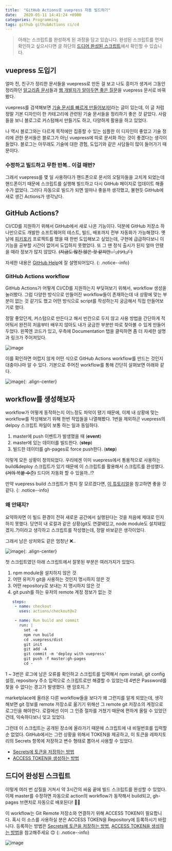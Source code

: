 ```yaml
---
title:  "GitHub Actions로 vuepress 자동 빌드하기"
date:   2020-05-11 14:41:24 +0900
categories: Programming
tags: github githubActions ci/cd
---
```


> 아래는 스크립트를 완성하게 된 과정을 담고 있습니다. 완성된 스크립트를 먼저 확인하고 싶으시다면 글 하단의 [드디어 완성된 스크립트](#드디어-완성된-스크립트)에서 확인할 수 있습니다.

## vuepress 도입기
얼마 전, 친구가 정리한 문서들을 vuepress로 만든 걸 보고 나도 흥미가 생겨서 그동안 정리하던 [알고리즘 문서](/Algorithm)들과 [웹 개발자가 알아두면 좋은 질문](/common_questions_for_Web_Developer)을 vuepress 문서로 바꿔봤다.

vuepress를 검색해보면 [기술 문서를 빠르게 만들어보자!](https://limdongjin.github.io/vuejs/vuepress/)라는 글이 있는데, 이 글 처럼 정말 기본 디자인이 한 카테고리에 관련된 기술 문서들을 정리하기 좋은 것 같았다. 사람들을 보니 블로그로 커스텀해서 만들기도 하고, 다양하게 활용을 하고 있었다.

나 역시 블로그와는 다르게 목적에만 집중할 수 있는 심플한 이 디자인이 좋았고 기술 정리에 관한 문서들은 블로그가 아닌 vuepress에 따로 문서화 하는 것이 좋겠다는 생각이 들었다. 블로그는 아무래도 기술에 대한 경험, 도입기와 같은 사담들이 많이 들어가기 때문이다. 

### 수정하고 빌드하고 무한 반복.. 이걸 매번?
그래서 vuepress를 몇 일 사용하다가 핸드폰으로 문서의 오탈자들을 고치게 되었는데 핸드폰이기 때문에 스크립트를 실행해 빌드하고 다시 GitHub 페이지로 업데이트 해줄 수가 없었다. 그러다 자동으로 빌드가 되면 얼마나 좋을까 생각했고, 불현듯 GitHub에 새로 생긴 Actions가 생각났다.

## GitHub Actions? 
CI/CD를 지원하기 위해서 GitHub에서 새로 나온 기능이다. 덕분에 GitHub 저장소 하나만으로도 개발한 소프트웨어의 테스트, 빌드, 배포까지 전부 자동화가 가능해졌다. 옛날에 [피키포키](https://github.com/connect-foundation/2019-07) 프로젝트를 했을 때 한번 도입해보고 싶었는데, 구현에 급급하다보니 이 기능을 공부할 시간이 없어서 도입하지 못했었다. 또 그 땐 정식 출시가 된지 얼마 안됐을 때라 정보가 많지 않았다. ~~(지금도 많진 않은 것 같지만..¯\_(ツ)_/¯)~~

자세한 내용은 [GitHub Help](https://help.github.com/en/actions/getting-started-with-github-actions/about-github-actions)에 잘 설명되어있다. 
{: .notice--info}

### GitHub Actions workflow

GitHub Actions가 어떻게 CI/CD를 지원하는지 부딪혀보기 위해서, workflow 생성을 눌러봤다. 그럼 다양한 방식으로 만들어진 workflow들이 존재하는데 내 상황에 맞는 부분이 없는 것 같기도 했고 어떤 방식으로 script를 작성하는지 궁금해서 직접 만들어보기로 했다. 

정말 좋았던게, 커스텀으로 만든다고 해서 빈칸으로 두지 않고 사용 방법을 간단하게 적어둬서 완전히 처음부터 배우지 않아도 내가 궁금한 부분만 따로 찾아볼 수 있게 만들어두었다. 왼쪽엔 코드가 있고, 우측에 Documentation 탭을 클릭하면 좀 더 자세한 설명과 링크가 주어져있다.

![image](https://user-images.githubusercontent.com/42017052/81528561-f6e88600-9397-11ea-9e7c-65752a9783cd.png) 

이를 확인하면 어렵지 않게 어떤 식으로 GitHub Actions workflow를 만드는 것인지 대충이나마 알 수 있다. 기본으로 주어진 workflow를 통해 간단히 살펴보면 아래와 같다. 

![image](https://user-images.githubusercontent.com/42017052/81530057-0b7a4d80-939b-11ea-86bb-2d55975e78ee.png){: .align-center}


## workflow를 생성해보자

workflow가 어떻게 동작하는지 어느정도 파악이 됐기 때문에, 이제 내 상황에 맞는 workflow를 작성해보기 위해 한번 작업들을 나열해봤다. 1번을 제외하곤 vuepress의 delpoy 스크립트 파일이 보통 하는 일과 동일하다. 

1. master에 push 이벤트가 발생했을 때 (**event**)
1. master에 있는 데이터를 빌드한다. (**step**)
1. 빌드한 데이터를 gh-pages로 force push한다. (**step**)

이렇게 모든 상황이 정의되었다. 우리에겐 이미 vuepress에서 통용적으로 사용하는 build&deploy 스크립트가 있기 때문에 이 스크립트를 활용해서 스크립트를 완성했다. ~~(거의 복붙 수준)~~ 드디어 자동화 할 수 있을까..!?

만약 vuepress build 스크립트가 뭔지 잘 모르겠다면, [이 튜토리얼](https://vuepress.vuejs.org/guide/deploy.html#github-pages)을 참고하면 좋을 것 같다.
{: .notice--info}

### 왜 안돼지?

요약하자면 이 빌드 환경이 전혀 새로운 공간에서 실행된다는 것을 처음에 제대로 인지하지 못했다. 당연히 내 로컬과 같은 상황(git도 연결돼있고, node module도 설치돼있겠지..?)이라고 생각하고 스크립트를 작성했는데, 정말 바보같은 생각이었다. 

그래서 남은 상처와도 같은 엄청난 ❌.. 

![image](https://user-images.githubusercontent.com/42017052/81530594-27caba00-939c-11ea-826d-e482bba81092.png){: .align-center}

첫 스크립트였던 아래 스크립트에서 잘못된 부분은 여러가지가 있었다. 

1. npm module을 설치하지 않은 것
1. 어떤 유저가 git을 사용하는 것인지 명시하지 않은 것
1. 어떤 repository로 보내는 지 명시하지 않은 것
1. git push를 하는 유저의 remote 계정 정보가 없는 것

```yml
   steps:
    - name: checkout
      uses: actions/checkout@v2

    - name: Run build and commit
      run: |
        set -e
        npm run build
        cd .vuepress/dist
        git init
        git add -A
        git commit -m 'deploy with vuepress'
        git push -f master:gh-pages
        cd -
```

1 ~ 3번은 로그에 남은 오류를 확인하고 스크립트를 입력해서 npm install, git config 설정, repository 주소 입력으로 스크립트로만 해결할 수 있었는데 4번은 Password를 찾을 수 없다는 경고가 발생했다. 왠 암호지..? 

marketplace에 올라온 다른 workflow들을 보다가 왜 그런지를 알게 되었는데, 생각해보면 git 정보를 remote 저장소로 옮기기 위해선 그 remote git 저장소의 계정으로 로그인을 해야한다. 로컬에선 이미 그 인증 절차를 거쳤기 때문에 편하게 올릴 수 있었던 건데, 익숙하다보니 잊고 있었다.

그런데 이 스크립트는 공개된 장소에 올라가기 때문에 스크립트에 내 비밀번호를 입력할 순 없었다. GitHub에서는 그런 상황을 위해서 TOKEN을 제공하고, 이 토큰을 레파지토리의 Secrets 항목에 저장하고 변수 형태로 뽑아서 사용할 수 있었다.

- [Secrets에 토큰을 저장하는 방법](https://help.github.com/en/actions/configuring-and-managing-workflows/creating-and-storing-encrypted-secrets)
- [ACCESS TOKEN을 생성하는 방법](https://help.github.com/en/github/authenticating-to-github/creating-a-personal-access-token-for-the-command-line)
 
## 드디어 완성된 스크립트

이렇게 여러 번 삽질을 거쳐서 약 3시간의 싸움 끝에 빌드 스크립트를 완성할 수 있었다. 이제 master를 수정하면 자동으로 action의 workflow가 동작해서 build되고, gh-pages 브랜치로 자동으로 배포된다! 🎉🎉

이 workflow는 Git Remote 저장소와 연결하기 위해 ACCESS TOKEN이 필요합니다. 혹시 이 소스를 사용하실 분은 ACCESS TOKEN을 Repository에 등록하시기 바랍니다. 등록하는 방법은 [Secrets에 토큰을 저장하는 방법](https://help.github.com/en/actions/configuring-and-managing-workflows/creating-and-storing-encrypted-secrets), [ACCESS TOKEN을 생성하는 방법](https://help.github.com/en/github/authenticating-to-github/creating-a-personal-access-token-for-the-command-line)을 참고해주세요 😊
{: .notice--info}

<script src="https://gist.github.com/2ssue/37919503092dbebc78ca80c513fd1207.js"></script>

![image](https://user-images.githubusercontent.com/42017052/81532269-146d1e00-939f-11ea-9742-3f61266f6762.png)
